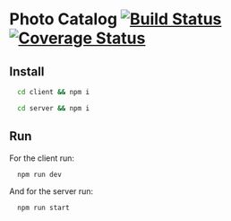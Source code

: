 # Photo Catalog [![Build Status](https://travis-ci.com/gabrielseco/phone-catalog.svg?branch=master)](https://travis-ci.com/gabrielseco/phone-catalog) [![Coverage Status](https://coveralls.io/repos/github/gabrielseco/phone-catalog/badge.svg?branch=)](https://coveralls.io/github/gabrielseco/phone-catalog?branch=)

## Install

```sh
  cd client && npm i
```

```sh
  cd server && npm i
```

## Run

For the client run: 
```sh
  npm run dev
```

And for the server run:
```sh
  npm run start
```
